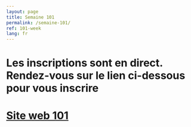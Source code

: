 ```yaml
---
layout: page
title: Semaine 101
permalink: /semaine-101/
ref: 101-week
lang: fr
---
```


# Les inscriptions sont en direct. Rendez-vous sur le lien ci-dessous pour vous inscrire

# [Site web 101](https://101.cssa-aei.ca)
